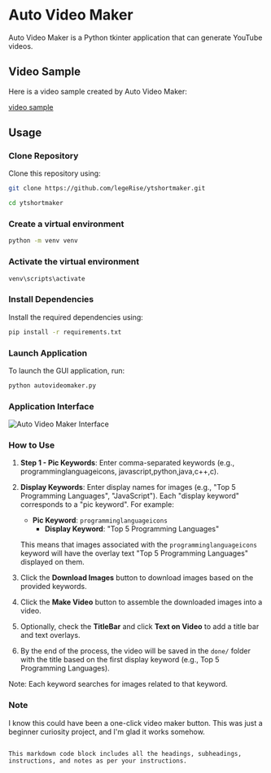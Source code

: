 # Auto Video Maker

Auto Video Maker is a Python tkinter application that can generate YouTube videos.

## Video Sample
Here is a video sample created by Auto Video Maker:

[video sample](https://github.com/legerise/ytshortmaker/raw/master/done/Top%205%20Programming%20Languages.mp4)


## Usage

### Clone Repository

Clone this repository using:

```bash
git clone https://github.com/legeRise/ytshortmaker.git
```

```bash
cd ytshortmaker
```

### Create a virtual environment

```bash
python -m venv venv
```

### Activate the virtual environment

```bash
venv\scripts\activate
```

### Install Dependencies

Install the required dependencies using:

```bash
pip install -r requirements.txt
```

### Launch Application

To launch the GUI application, run:

```bash
python autovideomaker.py
```

### Application Interface

![Auto Video Maker Interface](https://github.com/legerise/ytshortmaker/raw/master/assets/interface.png)

### How to Use

1. **Step 1 - Pic Keywords**: Enter comma-separated keywords (e.g., programminglanguageicons, javascript,python,java,c++,c).
   
2. **Display Keywords**: Enter display names for images (e.g., "Top 5 Programming Languages", "JavaScript"). Each "display keyword" corresponds to a "pic keyword". For example:

   - **Pic Keyword**: `programminglanguageicons`
     - **Display Keyword**: "Top 5 Programming Languages"

   This means that images associated with the `programminglanguageicons` keyword will have the overlay text "Top 5 Programming Languages" displayed on them.

3. Click the **Download Images** button to download images based on the provided keywords.

4. Click the **Make Video** button to assemble the downloaded images into a video.

5. Optionally, check the **TitleBar** and click **Text on Video** to add a title bar and text overlays.

6. By the end of the process, the video will be saved in the `done/` folder with the title based on the first display keyword (e.g., Top 5 Programming Languages).

Note: Each keyword searches for images related to that keyword.

### Note

I know this could have been a one-click video maker button. This was just a beginner curiosity project, and I'm glad it works somehow.
``` 

This markdown code block includes all the headings, subheadings, instructions, and notes as per your instructions.
